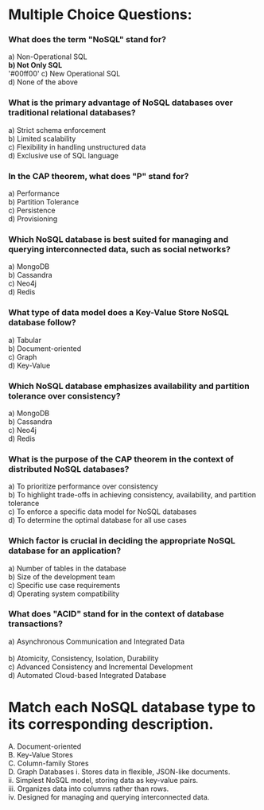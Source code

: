 # Multiple Choice Questions:<br/>
### What does the term "NoSQL" stand for?<br/>
a) Non-Operational SQL<br/>
**b) Not Only SQL**<br/>'#00ff00'
c) New Operational SQL<br/>
d) None of the above<br/>
### What is the primary advantage of NoSQL databases over traditional relational databases?<br/>
a) Strict schema enforcement<br/>
b) Limited scalability<br/>
c) Flexibility in handling unstructured data<br/>
d) Exclusive use of SQL language<br/>
### In the CAP theorem, what does "P" stand for?<br/>
a) Performance<br/>
b) Partition Tolerance<br/>
c) Persistence<br/>
d) Provisioning<br/>
### Which NoSQL database is best suited for managing and querying interconnected data, such as social networks?<br/>
a) MongoDB<br/>
b) Cassandra<br/>
c) Neo4j<br/>
d) Redis<br/>
### What type of data model does a Key-Value Store NoSQL database follow?<br/>
a) Tabular<br/>
b) Document-oriented<br/>
c) Graph<br/>
d) Key-Value<br/>
### Which NoSQL database emphasizes availability and partition tolerance over consistency?<br/>
a) MongoDB<br/>
b) Cassandra<br/>
c) Neo4j<br/>
d) Redis<br/>
### What is the purpose of the CAP theorem in the context of distributed NoSQL databases?<br/>
a) To prioritize performance over consistency<br/>
b) To highlight trade-offs in achieving consistency, availability, and partition tolerance<br/>
c) To enforce a specific data model for NoSQL databases<br/>
d) To determine the optimal database for all use cases<br/>
### Which factor is crucial in deciding the appropriate NoSQL database for an application?<br/>
a) Number of tables in the database<br/>
b) Size of the development team<br/>
c) Specific use case requirements<br/>
d) Operating system compatibility<br/>
### What does "ACID" stand for in the context of database transactions?<br/>
a) Asynchronous Communication and Integrated Data<br/><br/>
b) Atomicity, Consistency, Isolation, Durability<br/>
c) Advanced Consistency and Incremental Development<br/>
d) Automated Cloud-based Integrated Database<br/>
# Match each NoSQL database type to its corresponding description.<br/>
A. Document-oriented<br/>
B. Key-Value Stores<br/>
C. Column-family Stores<br/>
D. Graph Databases	i. Stores data in flexible, JSON-like documents.<br/>
ii. Simplest NoSQL model, storing data as key-value pairs.<br/>
iii. Organizes data into columns rather than rows.<br/>
iv. Designed for managing and querying interconnected data.<br/>
<br/>
